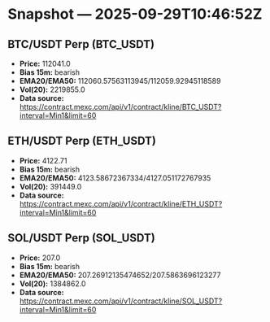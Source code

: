 # Snapshot — 2025-09-29T10:46:52Z

## BTC/USDT Perp (BTC_USDT)
- **Price:** 112041.0
- **Bias 15m:** bearish
- **EMA20/EMA50:** 112060.57563113945/112059.92945118589
- **Vol(20):** 2219855.0
- **Data source:** https://contract.mexc.com/api/v1/contract/kline/BTC_USDT?interval=Min1&limit=60

## ETH/USDT Perp (ETH_USDT)
- **Price:** 4122.71
- **Bias 15m:** bearish
- **EMA20/EMA50:** 4123.58672367334/4127.051172767935
- **Vol(20):** 391449.0
- **Data source:** https://contract.mexc.com/api/v1/contract/kline/ETH_USDT?interval=Min1&limit=60

## SOL/USDT Perp (SOL_USDT)
- **Price:** 207.0
- **Bias 15m:** bearish
- **EMA20/EMA50:** 207.26912135474652/207.5863696123277
- **Vol(20):** 1384862.0
- **Data source:** https://contract.mexc.com/api/v1/contract/kline/SOL_USDT?interval=Min1&limit=60

